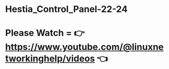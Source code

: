 # Hestia_Control_Panel-22-24
# Please Watch = 👉 https://www.youtube.com/@linuxnetworkinghelp/videos 👈
